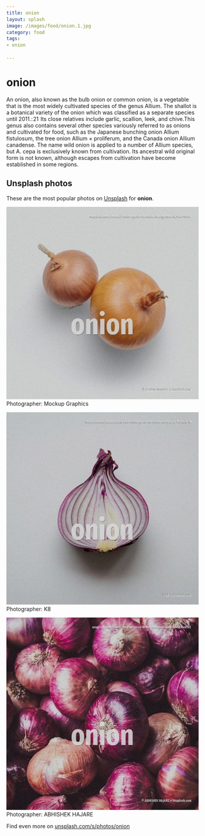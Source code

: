 ```yaml
---
title: onion
layout: splash
image: /images/food/onion.1.jpg
category: food
tags:
- onion

---
```

# onion

An onion, also known as the bulb onion or common onion, is a vegetable that is the most widely  cultivated species of the genus Allium. The shallot is a botanical variety of the onion which was classified as a separate species until  2011.: 21  Its close relatives include garlic, scallion, leek, and chive.This genus also contains  several other species variously referred to as onions and cultivated for food, such as the Japanese  bunching onion Allium fistulosum, the tree onion Allium × proliferum, and the Canada onion Allium  canadense. The name wild onion is applied to a number of Allium species, but A. cepa is exclusively known from cultivation. Its ancestral wild original form is not known, although escapes from cultivation have become  established in some regions. 

 
## Unsplash photos
These are the most popular photos on [Unsplash](https://unsplash.com) for **onion**.
 
![onion](/images/food/onion.1.jpg)
Photographer:  Mockup Graphics
 
![onion](/images/food/onion.2.jpg)
Photographer:  K8
 
![onion](/images/food/onion.3.jpg)
Photographer:  ABHISHEK HAJARE
 
Find even more on [unsplash.com/s/photos/onion](https://unsplash.com/s/photos/onion)
 
